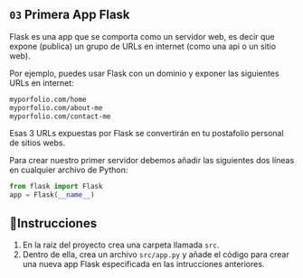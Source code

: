 ## `03` Primera App Flask

Flask es una app que se comporta como un servidor web, es decir que expone (publica) un grupo de URLs en internet (como una api o un sitio web).

Por ejemplo, puedes usar Flask con un dominio y exponer las siguientes URLs en internet:

```txt
myporfolio.com/home
myporfolio.com/about-me
myporfolio.com/contact-me
```

Esas 3 URLs expuestas por Flask se convertirán en tu postafolio personal de sitios webs.

Para crear nuestro primer servidor debemos añadir las siguientes dos líneas en cualquier archivo de Python:


```python
from flask import Flask
app = Flask(__name__)
```

## 📝Instrucciones

1. En la raíz del proyecto crea una carpeta llamada `src`.
2. Dentro de ella, crea un archivo `src/app.py` y añade el código para crear una nueva app Flask especificada en las intrucciones anteriores.

 
